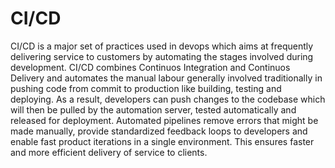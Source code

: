 # CI/CD

CI/CD is a major set of practices used in devops which aims at frequently delivering service to customers by automating the stages involved during development. CI/CD combines Continuos Integration and Continuos Delivery and automates the manual labour generally involved traditionally in pushing code from commit to production like building, testing and deploying. As a result, developers can push changes to the codebase which will then be pulled by the automation server, tested automatically and released for deployment. Automated pipelines remove errors that might be made manually, provide standardized feedback loops to developers and enable fast product iterations in a single environment. This ensures faster and more efficient delivery of service to clients. 
